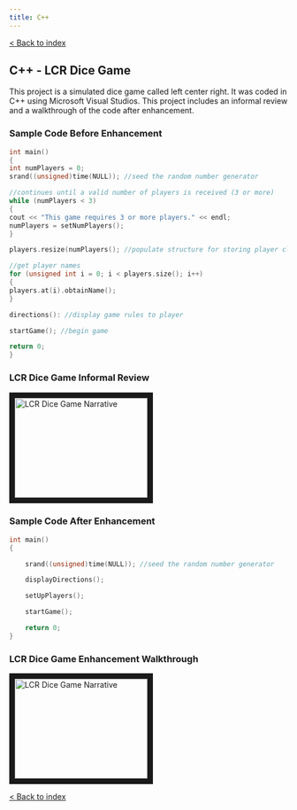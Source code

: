 ```yaml
---
title: C++
---
```

[< Back to index](index.md)

## C++ - LCR Dice Game

This project is a simulated dice game called left center right. It was coded in C++ using Microsoft Visual Studios. This project includes an informal review and a walkthrough of the code after enhancement.

### Sample Code Before Enhancement
```C++
int main()
{
int numPlayers = 0;
srand((unsigned)time(NULL)); //seed the random number generator

//continues until a valid number of players is received (3 or more)
while (numPlayers < 3)
{
cout << "This game requires 3 or more players." << endl;
numPlayers = setNumPlayers();
}

players.resize(numPlayers(); //populate structure for storing player class objects with number of players

//get player names
for (unsigned int i = 0; i < players.size(); i++)
{
players.at(i).obtainName();
}

directions(): //display game rules to player

startGame(); //begin game

return 0;
}
```

### LCR Dice Game Informal Review  
<a href="http://www.youtube.com/watch?feature=player_embedded&v=ypwquhHScjg
" target="_blank"><img src="http://img.youtube.com/vi/ypwquhHScjg/0.jpg" 
alt="LCR Dice Game Narrative" width="240" height="180" border="10" /></a>

### Sample Code After Enhancement
```C++
int main()
{

	srand((unsigned)time(NULL)); //seed the random number generator

	displayDirections();

	setUpPlayers();

	startGame();

	return 0;
}
```
### LCR Dice Game Enhancement Walkthrough
<a href="http://www.youtube.com/watch?feature=player_embedded&v=lojidoW1azU
" target="_blank"><img src="http://img.youtube.com/vi/lojidoW1azU/0.jpg" 
alt="LCR Dice Game Narrative" width="240" height="180" border="10" /></a>
  
[< Back to index](index.md)
